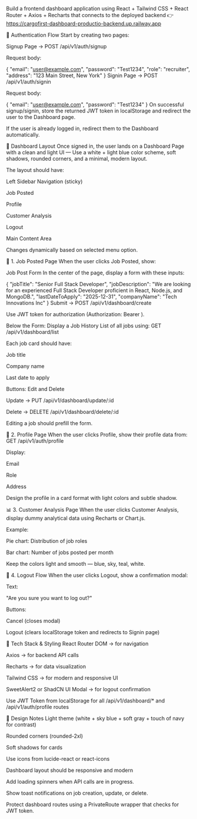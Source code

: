 Build a frontend dashboard application using React + Tailwind CSS + React Router + Axios + Recharts that connects to the deployed backend
👉 https://cargofirst-dashboard-productio-backend.up.railway.app

🔐 Authentication Flow
Start by creating two pages:

Signup Page → POST /api/v1/auth/signup

Request body:

{
  "email": "user@example.com",
  "password": "Test1234",
  "role": "recruiter",
  "address": "123 Main Street, New York"
}
Signin Page → POST /api/v1/auth/signin

Request body:

{
  "email": "user@example.com",
  "password": "Test1234"
}
On successful signup/signin, store the returned JWT token in localStorage and redirect the user to the Dashboard page.

If the user is already logged in, redirect them to the Dashboard automatically.

🧭 Dashboard Layout
Once signed in, the user lands on a Dashboard Page with a clean and light UI —
Use a white + light blue color scheme, soft shadows, rounded corners, and a minimal, modern layout.

The layout should have:

Left Sidebar Navigation (sticky)

Job Posted

Profile

Customer Analysis

Logout

Main Content Area

Changes dynamically based on selected menu option.

💼 1. Job Posted Page
When the user clicks Job Posted, show:

Job Post Form
In the center of the page, display a form with these inputs:


{
  "jobTitle": "Senior Full Stack Developer",
  "jobDescription": "We are looking for an experienced Full Stack Developer proficient in React, Node.js, and MongoDB.",
  "lastDateToApply": "2025-12-31",
  "companyName": "Tech Innovations Inc"
}
Submit → POST /api/v1/dashboard/create

Use JWT token for authorization (Authorization: Bearer <token>).

Below the Form:
Display a Job History List of all jobs using:
GET /api/v1/dashboard/list

Each job card should have:

Job title

Company name

Last date to apply

Buttons: Edit and Delete

Update → PUT /api/v1/dashboard/update/:id

Delete → DELETE /api/v1/dashboard/delete/:id

Editing a job should prefill the form.

👤 2. Profile Page
When the user clicks Profile, show their profile data from:
GET /api/v1/auth/profile

Display:

Email

Role

Address

Design the profile in a card format with light colors and subtle shadow.

📊 3. Customer Analysis Page
When the user clicks Customer Analysis, display dummy analytical data using Recharts or Chart.js.

Example:

Pie chart: Distribution of job roles

Bar chart: Number of jobs posted per month

Keep the colors light and smooth — blue, sky, teal, white.

🚪 4. Logout Flow
When the user clicks Logout, show a confirmation modal:

Text:

"Are you sure you want to log out?"

Buttons:

Cancel (closes modal)

Logout (clears localStorage token and redirects to Signin page)

🧩 Tech Stack & Styling
React Router DOM → for navigation

Axios → for backend API calls

Recharts → for data visualization

Tailwind CSS → for modern and responsive UI

SweetAlert2 or ShadCN UI Modal → for logout confirmation

Use JWT Token from localStorage for all /api/v1/dashboard/* and /api/v1/auth/profile routes

🎨 Design Notes
Light theme (white + sky blue + soft gray + touch of navy for contrast)

Rounded corners (rounded-2xl)

Soft shadows for cards

Use icons from lucide-react or react-icons

Dashboard layout should be responsive and modern



Add loading spinners when API calls are in progress.

Show toast notifications on job creation, update, or delete.

Protect dashboard routes using a PrivateRoute wrapper that checks for JWT token.